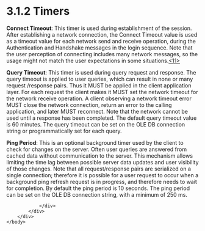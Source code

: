 <html dir="LTR" xmlns:mshelp="http://msdn.microsoft.com/mshelp" xmlns:ddue="http://ddue.schemas.microsoft.com/authoring/2003/5" xmlns:xlink="http://www.w3.org/1999/xlink" xmlns:tool="http://www.microsoft.com/tooltip">
    <head>
        <meta http-equiv="Content-Type" content="text/html; CHARSET=utf-8"></meta>
        <meta name="save" content="history"></meta>
        <title>3.1.2 Timers</title>
        <xml>
            <mshelp:toctitle title="3.1.2 Timers"></mshelp:toctitle>
            <mshelp:rltitle title="[MS-SSAS8]: Timers"></mshelp:rltitle>
            <mshelp:keyword index="A" term="83358c5e-5bc4-485f-bf5b-2cb7f7f65443"></mshelp:keyword>
            <mshelp:attr name="DCSext.ContentType" value="open specification"></mshelp:attr>
            <mshelp:attr name="AssetID" value="83358c5e-5bc4-485f-bf5b-2cb7f7f65443"></mshelp:attr>
            <mshelp:attr name="TopicType" value="kbRef"></mshelp:attr>
            <mshelp:attr name="DCSext.Title" value="[MS-SSAS8]: Timers" />
        </xml>
    </head>
    <body>
        <div id="header">
            <h1 class="heading">3.1.2 Timers</h1>
        </div>
        <div id="mainSection">
            <div id="mainBody">
                <div id="allHistory" class="saveHistory"></div>
                <div id="sectionSection0" class="section" name="collapseableSection">
                    

<p><b>Connect Timeout</b>: This timer is used during
establishment of the session. After establishing a network connection, the
Connect Timeout value is used as a timeout value for each network send and
receive operation, during the Authentication and Handshake messages in the
login sequence. Note that the user perception of connecting includes many
network messages, so the usage might not match the user expectations in some
situations.<a id="Appendix_A_Target_11"></a><a href="05c9e5c4-4566-418c-a56e-69fca8d73f4b.html#Appendix_A_11" aria-label="Product behavior note 11">&lt;11&gt;</a></p>

<p><b>Query Timeout</b>: This timer is used during query
request and response. The query timeout is applied to user queries, which can
result in none or many request /response pairs. Thus it MUST be applied in the
client application layer. For each request the client makes it MUST set the
network timeout for the network receive operation. A client observing a network
timeout error MUST close the network connection, return an error to the calling
application, and later MUST reconnect. Note that the network cannot be used
until a response has been completed. The default query timeout value is 60
minutes. The query timeout can be set on the OLE DB connection string or
programmatically set for each query.</p>

<p><b>Ping Period</b>: This is an optional background
timer used by the client to check for changes on the server. Often user queries
are answered from cached data without communication to the server. This
mechanism allows limiting the time lag between possible server data updates and
user visibility of those changes. Note that all request/response pairs are
serialized on a single connection; therefore it is possible for a user request
to occur when a background ping refresh request is in progress, and therefore
needs to wait for completion. By default the ping period is 10 seconds. The
ping period can be set on the OLE DB connection string, with a minimum of 250
ms.</p>


                </div>
            </div>
        </div>
    </body>
</html>